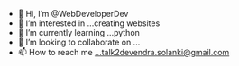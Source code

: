 - 👋 Hi, I’m @WebDeveloperDev
- 👀 I’m interested in ...creating websites
- 🌱 I’m currently learning ...python
- 💞️ I’m looking to collaborate on ...
- 📫 How to reach me ...talk2devendra.solanki@gmail.com

<!---
WebDeveloperDev/WebDeveloperDev is a ✨ special ✨ repository because its `README.md` (this file) appears on your GitHub profile.
You can click the Preview link to take a look at your changes.
--->
